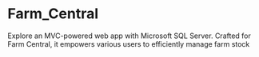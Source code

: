 # Farm_Central
Explore an MVC-powered web app with Microsoft SQL Server. Crafted for Farm Central, it empowers various users to efficiently manage farm stock
